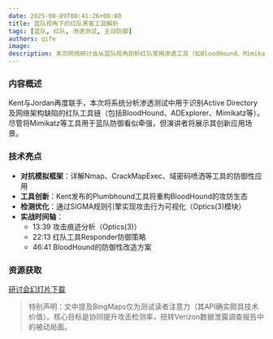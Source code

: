```yaml
---
date: 2025-08-09T00:41:26+08:00
title: 蓝队视角下的红队黑客工具解析
tags: [蓝队, 红队, 渗透测试, 主动防御]
authors: qife
image: 
description: 本次网络研讨会从蓝队视角剖析红队常用渗透工具（如BloodHound、Mimikatz等），分享对抗模拟框架实战经验，并发布能改变BloodHound游戏规则的新工具Plumbhound，助力提升攻击检测率。
---
```


### 内容概述  
Kent与Jordan再度联手，本次将系统分析渗透测试中用于识别Active Directory及网络架构缺陷的红队工具链（包括BloodHound、ADExplorer、Mimikatz等）。尽管将Mimikatz等工具用于蓝队防御看似牵强，但演讲者将展示其创新应用场景。  

### 技术亮点  
- **对抗模拟框架**：详解Nmap、CrackMapExec、域密码喷洒等工具的防御性应用  
- **工具创新**：Kent发布的Plumbhound工具将重构BloodHound的攻防生态  
- **检测优化**：通过SIGMA规则引擎实现攻击行为可视化（Optics(3)模块）  
- **实战时间轴**：  
  - 13:39 攻击痕迹分析（Optics(3)）  
  - 22:13 红队工具Responder防御策略  
  - 46:41 BloodHound的防御性改造方案  

### 资源获取  
[研讨会幻灯片下载](https://www.blackhillsinfosec.com/wp-content/uploads/2020/09/SLIDES_RedTeamToolsBlueTeamPerspective.pdf)  

> 特别声明：文中提及BingMaps仅为测试读者注意力（其API确实颇具技术价值）。核心目标是协同提升攻击检测率，扭转Verizon数据泄露调查报告中的被动局面。
